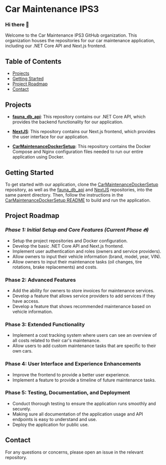 # Car Maintenance IPS3

### Hi there 👋

Welcome to the Car Maintenance IPS3 GitHub organization. This organization houses the repositories for our car maintenance application, including our .NET Core API and Next.js frontend.


## Table of Contents
- [Projects](#projects)
- [Getting Started](#getting-started)
- [Project Roadmap](#project-roadmap)
- [Contact](#contact)

## Projects

- **[fauna_db_api](https://github.com/CarMaintenanceIPS3/fauna_db_api.git)**: This repository contains our .NET Core API, which provides the backend functionality for our application.
  
- **[NextJS](https://github.com/CarMaintenanceIPS3/NextJS.git)**: This repository contains our Next.js frontend, which provides the user interface for our application.

- **[CarMaintenanceDockerSetup](https://github.com/CarMaintenanceIPS3/CarMaintenanceDockerSetup.git)**: This repository contains the Docker Compose and Nginx configuration files needed to run our entire application using Docker.

## Getting Started

To get started with our application, clone the [CarMaintenanceDockerSetup](https://github.com/CarMaintenanceIPS3/CarMaintenanceDockerSetup.git) repository, as well as the [fauna_db_api](https://github.com/CarMaintenanceIPS3/fauna_db_api.git) and [NextJS](https://github.com/CarMaintenanceIPS3/NextJS.git) repositories, into the same parent directory. Then, follow the instructions in the [CarMaintenanceDockerSetup README](https://github.com/CarMaintenanceIPS3/CarMaintenanceDockerSetup/blob/main/README.md) to build and run the application.

## Project Roadmap

### *Phase 1: Initial Setup and Core Features (Current Phase 🔥)*
- Setup the project repositories and Docker configuration.
- Develop the basic .NET Core API and Next.js frontend.
- Implement user authentication and roles (owners and service providers).
- Allow owners to input their vehicle information (brand, model, year, VIN).
- Allow owners to input their maintenance tasks (oil changes, tire rotations, brake replacements) and costs.

### Phase 2: Advanced Features
- Add the ability for owners to store invoices for maintenance services.
- Develop a feature that allows service providers to add services if they have access.
- Develop a feature that shows recommended maintenance based on vehicle information.

### Phase 3: Extended Functionality
- Implement a cost tracking system where users can see an overview of all costs related to their car's maintenance.
- Allow users to add custom maintenance tasks that are specific to their own cars.

### Phase 4: User Interface and Experience Enhancements
- Improve the frontend to provide a better user experience.
- Implement a feature to provide a timeline of future maintenance tasks.

### Phase 5: Testing, Documentation, and Deployment
- Conduct thorough testing to ensure the application runs smoothly and securely.
- Making sure all documentation of the application usage and API endpoints is easy to understand and use.
- Deploy the application for public use.


## Contact

For any questions or concerns, please open an issue in the relevant repository.

<!--

**Here are some ideas to get you started:**

🙋‍♀️ A short introduction - what is your organization all about?
🌈 Contribution guidelines - how can the community get involved?
👩‍💻 Useful resources - where can the community find your docs? Is there anything else the community should know?
🍿 Fun facts - what does your team eat for breakfast?
🧙 Remember, you can do mighty things with the power of [Markdown](https://docs.github.com/github/writing-on-github/getting-started-with-writing-and-formatting-on-github/basic-writing-and-formatting-syntax)
-->
